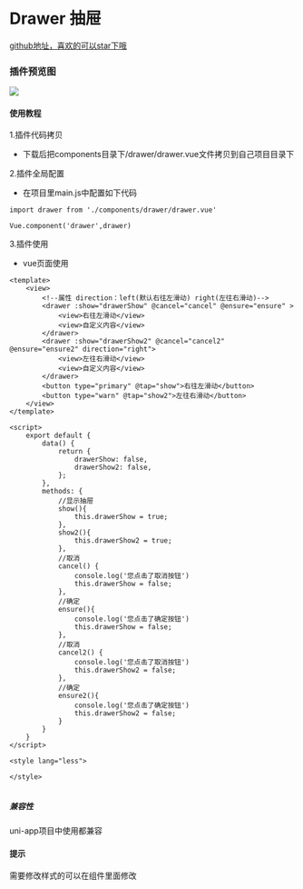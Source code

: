 # Drawer 抽屉

[github地址，喜欢的可以star下哦](https://github.com/xiaowang1314/uniapp-plugin-collections/blob/master/markdowns/drawer.md)

### 插件预览图
![](https://github.com/xiaowang1314/u-validcode/blob/master/static/drawer.gif)

#### 使用教程

1.插件代码拷贝

- 下载后把components目录下/drawer/drawer.vue文件拷贝到自己项目目录下

2.插件全局配置

- 在项目里main.js中配置如下代码

```
import drawer from './components/drawer/drawer.vue'

Vue.component('drawer',drawer)

```

3.插件使用

- vue页面使用

```
<template>
	<view>
		<!--属性 direction：left(默认右往左滑动) right(左往右滑动)-->
		<drawer :show="drawerShow" @cancel="cancel" @ensure="ensure" >
			<view>右往左滑动</view>
			<view>自定义内容</view>
		</drawer>
		<drawer :show="drawerShow2" @cancel="cancel2" @ensure="ensure2" direction="right">
			<view>左往右滑动</view>
			<view>自定义内容</view>
		</drawer>
		<button type="primary" @tap="show">右往左滑动</button>
		<button type="warn" @tap="show2">左往右滑动</button>
	</view>
</template>

<script>
	export default {
		data() {
			return {
				drawerShow: false,
				drawerShow2: false,
			};
		},
		methods: {
			//显示抽屉
			show(){
				this.drawerShow = true;
			},
			show2(){
				this.drawerShow2 = true;
			},
			//取消
			cancel() {
				console.log('您点击了取消按钮')
				this.drawerShow = false;
			},
			//确定
			ensure(){
				console.log('您点击了确定按钮')
				this.drawerShow = false;
			},
			//取消
			cancel2() {
				console.log('您点击了取消按钮')
				this.drawerShow2 = false;
			},
			//确定
			ensure2(){
				console.log('您点击了确定按钮')
				this.drawerShow2 = false;
			}
		}
	}
</script>

<style lang="less">

</style>


```

##### 兼容性
uni-app项目中使用都兼容

#### 提示
需要修改样式的可以在组件里面修改